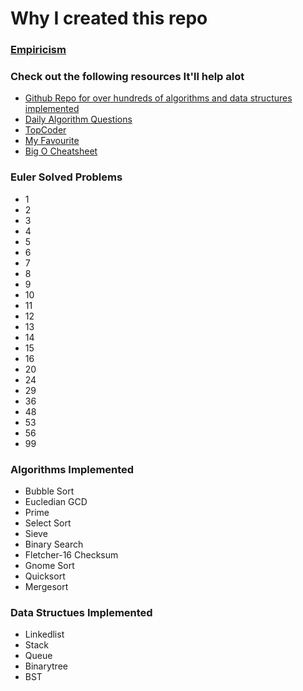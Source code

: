 Why I created this repo
=======================

<h3> <a href="http://en.wikipedia.org/wiki/Empiricism"> Empiricism </a> </h3>

<h3> Check out the following resources It'll help alot </h3>

<ul>
	<li> <a href="https://github.com/kennyledet/Algorithm-Implementations"> Github Repo for over hundreds of algorithms and data structures implemented </a> </li>
	<li> <a href="http://www.reddit.com/r/dailyprogrammer"> Daily Algorithm Questions </a> </li>
	<li> <a href="http://www.topcoder.com/"> TopCoder </a> </li>
	<li> <a href="http://projecteuler.net/"> My Favourite </a> </li>
	<li> <a href="http://bigocheatsheet.com/"> Big O Cheatsheet </a> </li>
</ul>

<h3> Euler Solved Problems </h3>

<ul>
	<li> 1 </li>
	<li> 2 </li>
	<li> 3 </li>
	<li> 4 </li>
	<li> 5 </li>
	<li> 6 </li>
	<li> 7 </li>
	<li> 8 </li>
	<li> 9 </li>
	<li> 10 </li> 
	<li> 11 </li>
	<li> 12 </li>
	<li> 13 </li>
	<li> 14 </li>
	<li> 15 </li>
	<li> 16 </li>
	<li> 20 </li>
	<li> 24 </li>
	<li> 29 </li>
	<li> 36 </li> 
	<li> 48 </li>
	<li> 53 </li>
	<li> 56 </li>
	<li> 99 </li>
</ul>

<h3> Algorithms Implemented </h3>

<ul> 
	<li> Bubble Sort </li>
	<li> Eucledian GCD </li>
	<li> Prime </li>
	<li> Select Sort </li>
	<li> Sieve </li>
	<li> Binary Search </li>
	<li> Fletcher-16 Checksum </li>
	<li> Gnome Sort </li>
	<li> Quicksort </li>
	<li> Mergesort </li>
</ul>

<h3> Data Structues Implemented </h3>

<ul>
	<li> Linkedlist </li>
	<li> Stack </li>
	<li> Queue </li>
	<li> Binarytree  </li>
	<li> BST </li>
</ul>

